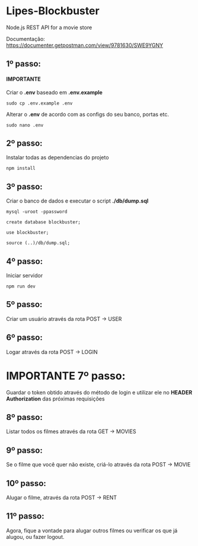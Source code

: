 
# Lipes-Blockbuster
 Node.js REST API for a movie store

Documentação:
https://documenter.getpostman.com/view/9781630/SWE9YGNY

## 1º passo:
#### IMPORTANTE 

Criar o **.env** baseado em **.env.example**

	sudo cp .env.example .env
Alterar o **.env** de acordo com as configs do seu banco, portas etc.
 
	sudo nano .env 
 
## 2º passo:
Instalar todas as dependencias do projeto
	
	npm install
	
## 3º passo:
Criar o banco de dados e executar o script **./db/dump.sql**
	
	mysql -uroot -ppassword
	
	create database blockbuster;
	
	use blockbuster;
	
	source (..)/db/dump.sql;

 
## 4º passo:
Iniciar servidor

	npm run dev
 
## 5º passo:
Criar um usuário através da rota POST -> USER
 
## 6º passo:
Logar através da rota POST -> LOGIN
 
# IMPORTANTE 7º passo:
Guardar o token obtido através do método de login e utilizar ele no **HEADER Authorization** das próximas requisições
 
## 8º passo:
Listar todos os filmes através da rota GET -> MOVIES
 

## 9º passo:
Se o filme que você quer não existe, criá-lo através da rota POST -> MOVIE
  
  
## 10º passo:
Alugar o filme, através da rota POST -> RENT

## 11º passo:
Agora, fique a vontade para alugar outros filmes ou verificar os que já alugou, ou fazer logout.
 
 
